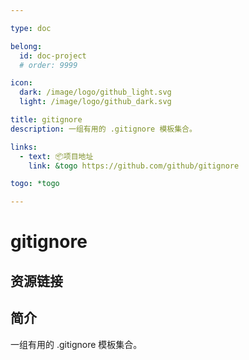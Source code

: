 ```yaml
---

type: doc

belong:
  id: doc-project
  # order: 9999

icon:
  dark: /image/logo/github_light.svg
  light: /image/logo/github_dark.svg

title: gitignore
description: 一组有用的 .gitignore 模板集合。

links:
  - text: 📦项目地址
    link: &togo https://github.com/github/gitignore

togo: *togo

---
```


<ShowLogo />

# gitignore

<ShowBreadcrumb />

## 资源链接

<ShowLinks />

## 简介

一组有用的 .gitignore 模板集合。
